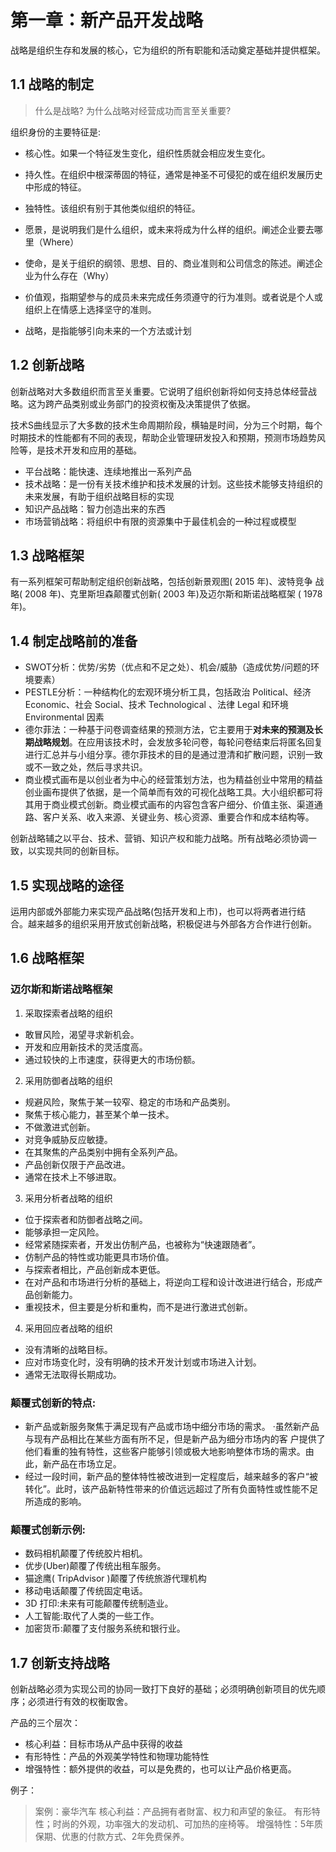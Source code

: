 # 第一章：新产品开发战略

战略是组织生存和发展的核心，它为组织的所有职能和活动奠定基础并提供框架。

## 1.1 战略的制定

> 什么是战略? 为什么战略对经营成功而言至关重要?

组织身份的主要特征是:
- 核心性。如果一个特征发生变化，组织性质就会相应发生变化。
- 持久性。在组织中根深蒂固的特征，通常是神圣不可侵犯的或在组织发展历史中形成的特征。
- 独特性。该组织有别于其他类似组织的特征。

- 愿景，是说明我们是什么组织，或未来将成为什么样的组织。阐述企业要去哪里（Where）
- 使命，是关于组织的纲领、思想、目的、商业准则和公司信念的陈述。阐述企业为什么存在（Why）
- 价值观，指期望参与的成员未来完成任务须遵守的行为准则。或者说是个人或组织上在情感上选择坚守的准则。
- 战略，是指能够引向未来的一个方法或计划

## 1.2 创新战略

创新战略对大多数组织而言至关重要。它说明了组织创新将如何支持总体经营战
略。这为跨产品类别或业务部门的投资权衡及决策提供了依据。

技术S曲线显示了大多数的技术生命周期阶段，横轴是时间，分为三个时期，每个时期技术的性能都有不同的表现，帮助企业管理研发投入和预期，预测市场趋势风险等，是技术开发和应用的基础。

- 平台战略：能快速、连续地推出一系列产品
- 技术战略：是一份有关技术维护和技术发展的计划。这些技术能够支持组织的未来发展，有助于组织战略目标的实现
- 知识产品战略：智力创造出来的东西
- 市场营销战略：将组织中有限的资源集中于最佳机会的一种过程或模型

## 1.3 战略框架

有一系列框架可帮助制定组织创新战略，包括创新景观图( 2015 年)、波特竞争 战略( 2008 年)、克里斯坦森颠覆式创新( 2003 年)及迈尔斯和斯诺战略框架
( 1978 年)。


## 1.4 制定战略前的准备

- SWOT分析：优势/劣势（优点和不足之处）、机会/威胁（造成优势/问题的环境要素）
- PESTLE分析：一种结构化的宏观环境分析工具，包括政治 Political、经济 Economic、社会 Social、技术 Technological 、法律 Legal 和环境 Environmental 因素
- 德尔菲法：一种基于问卷调查结果的预测方法，它主要用于**对未来的预测及长期战略规划**。在应用该技术时，会发放多轮问卷，每轮问卷结束后将匿名回复进行汇总并与小组分享。德尔菲技术的目的是通过澄清和扩散问题，识别一致或不一致之处，然后寻求共识。
- 商业模式画布是以创业者为中心的经营策划方法，也为精益创业中常用的精益创业画布提供了依据，是一个简单而有效的可视化战略工具。大小组织都可将其用于商业模式创新。商业模式画布的内容包含客户细分、价值主张、渠道通路、客户关系、收入来源、关键业务、核心资源、重要合作和成本结构等。

创新战略辅之以平台、技术、营销、知识产权和能力战略。所有战略必须协调一
致，以实现共同的创新目标。


## 1.5 实现战略的途径

运用内部或外部能力来实现产品战略(包括开发和上市)，也可以将两者进行结
合。越来越多的组织采用开放式创新战略，积极促进与外部各方合作进行创新。

## 1.6 战略框架

### 迈尔斯和斯诺战略框架
1. 采取探索者战略的组织
- 敢冒风险，渴望寻求新机会。
- 开发和应用新技术的灵活度高。
- 通过较快的上市速度，获得更大的市场份额。

2. 采用防御者战略的组织
- 规避风险，聚焦于某一较窄、稳定的市场和产品类别。
- 聚焦于核心能力，甚至某个单一技术。
- 不做激进式创新。
- 对竞争威胁反应敏捷。
- 在其聚焦的产品类别中拥有全系列产品。
- 产品创新仅限于产品改进。
- 通常在技术上不够进取。

3. 采用分析者战略的组织
- 位于探索者和防御者战略之间。
- 能够承担一定风险。
- 经常紧随探索者，开发出仿制产品，也被称为“快速跟随者”。
- 仿制产品的特性或功能更具市场价值。
- 与探索者相比，产品创新成本更低。
- 在对产品和市场进行分析的基础上，将逆向工程和设计改进进行结合，形成产品创新能力。
- 重视技术，但主要是分析和重构，而不是进行激进式创新。

4. 采用回应者战略的组织
- 没有清晰的战略目标。
- 应对市场变化时，没有明确的技术开发计划或市场进入计划。
- 通常无法取得长期成功。

### 颠覆式创新的特点:

- 新产品或新服务聚焦于满足现有产品或市场中细分市场的需求。 ·虽然新产品与现有产品相比在某些方面有所不足，但是新产品为细分市场内的客 户提供了他们看重的独有特性，这些客户能够引领或极大地影响整体市场的需求。由此，新产品在市场立足。 
- 经过一段时间，新产品的整体特性被改进到一定程度后，越来越多的客户“被转化”。此时，该产品新特性带来的价值远远超过了所有负面特性或性能不足所造成的影响。

### 颠覆式创新示例:

- 数码相机颠覆了传统胶片相机。
- 优步(Uber)颠覆了传统出租车服务。
- 猫途鹰( TripAdvisor )颠覆了传统旅游代理机构
- 移动电话颠覆了传统固定电话。
- 3D 打印:未来有可能颠覆传统制造业。
- 人工智能:取代了人类的一些工作。
- 加密货币:颠覆了支付服务系统和银行业。


## 1.7 创新支持战略

创新战略必须为实现公司的协同一致打下良好的基础；必须明确创新项目的优先顺序；必须进行有效的权衡取舍。

产品的三个层次：
- 核心利益：目标市场从产品中获得的收益
- 有形特性：产品的外观美学特性和物理功能特性
- 增强特性：额外提供的收益，可以是免费的，也可以让产品价格更高。

例子：
> 案例：豪华汽车
> 核心利益：产品拥有者財富、权力和声望的象征。
> 有形特性；时尚的外观，功率强大的发动机、可加热的座椅等。
> 增强特性：5年质保期、优惠的付款方式、2年免费保养。